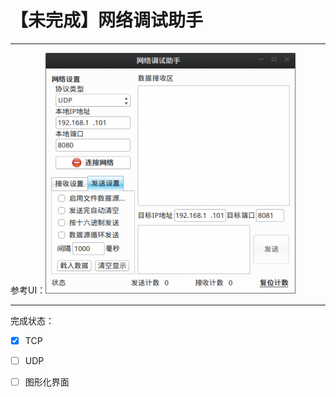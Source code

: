 #  【未完成】网络调试助手

---

参考UI：![示例](images/1.png)



---

完成状态：

- [x] TCP 
- [ ] UDP
- [ ] 图形化界面











